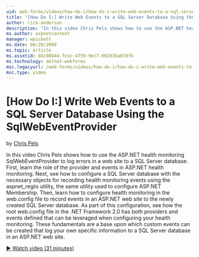 ```yaml
---
uid: web-forms/videos/how-do-i/how-do-i-write-web-events-to-a-sql-server-database-using-the-sqlwebeventprovider
title: "[How Do I:] Write Web Events to a SQL Server Database Using the SqlWebEventProvider | Microsoft Docs"
author: rick-anderson
description: "In this video Chris Pels shows how to use the ASP.NET health monitoring SqlWebEventProvider to log errors in a web site to a SQL Server database. First, lear..."
ms.author: aspnetcontent
manager: wpickett
ms.date: 08/28/2008
ms.topic: article
ms.assetid: d4c08844-fe1c-4759-9ec7-66263ba678fb
ms.technology: dotnet-webforms
msc.legacyurl: /web-forms/videos/how-do-i/how-do-i-write-web-events-to-a-sql-server-database-using-the-sqlwebeventprovider
msc.type: video
---
```

[How Do I:] Write Web Events to a SQL Server Database Using the SqlWebEventProvider
====================
by [Chris Pels](https://twitter.com/chrispels)

In this video Chris Pels shows how to use the ASP.NET health monitoring SqlWebEventProvider to log errors in a web site to a SQL Server database. First, learn the role of the provider and events in ASP.NET health monitoring. Next, see how to configure a SQL Server database with the necessary objects for recording health monitoring events using the aspnet\_regiis utility, the same utility used to configure ASP.NET Membership. Then, learn how to configure health monitoring in the web.config file to record events in an ASP.NET web site to the newly created SQL Server database. As part of this configuration, see how the root web.config file in the .NET Framework 2.0 has both providers and events defined that can be leveraged when configuring your health monitoring. These fundamentals are a base upon which custom events can be created that log your own specific information to a SQL Server database in an ASP.NET web site.

[&#9654; Watch video (31 minutes)](https://channel9.msdn.com/Blogs/ASP-NET-Site-Videos/how-do-i-write-web-events-to-a-sql-server-database-using-the-sqlwebeventprovider)
